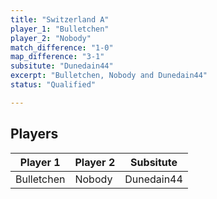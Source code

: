 ```yaml
---
title: "Switzerland A"
player_1: "Bulletchen"
player_2: "Nobody"
match_difference: "1-0"
map_difference: "3-1"
subsitute: "Dunedain44"
excerpt: "Bulletchen, Nobody and Dunedain44"
status: "Qualified"

---
```

## Players

| Player 1 | Player 2 | Subsitute |
| -- | -- | -- |
| Bulletchen | Nobody | Dunedain44 |
